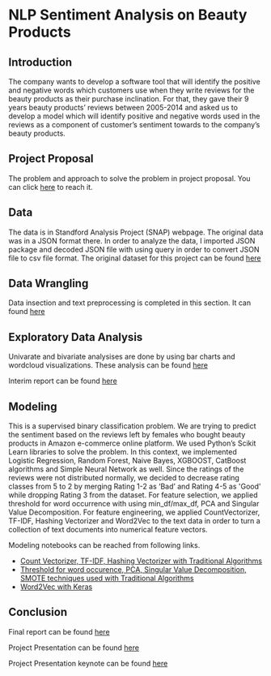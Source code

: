 # NLP Sentiment Analysis on Beauty Products

## Introduction
The company wants to develop a software tool that will identify the positive and negative words which customers use when they write reviews for the beauty products as their purchase inclination. For that, they gave their 9 years beauty products’ reviews between 2005-2014 and asked us to develop a model which will identify positive and negative words used in the reviews as a component of customer’s sentiment towards to the company’s beauty products. 

## Project Proposal 
The problem and approach to solve the problem in project proposal. You can click [here](https://github.com/ShiningData/Capstone_Project-Sentiment_Analysis/blob/master/Project_Proposal/Capstone%20Project%20Proposal.pdf) to reach it. 

## Data

The data is in Standford Analysis Project (SNAP) webpage. The original data was in a JSON format there. In order to analyze the data, I imported JSON package and decoded JSON file with using query in order to convert JSON file to csv file format. The original dataset for this project can be found [here](http://snap.stanford.edu/data/amazon/productGraph/categoryFiles/reviews_Beauty_10.json.gz)

## Data Wrangling
  Data insection and text preprocessing is completed in this section. It can found [here](https://github.com/ShiningData/Capstone_Project-Sentiment_Analysis/blob/master/Data_Wrangling/Amazon_Beauty_Products_Review-Sentiment_Analysis.ipynb)

## Exploratory Data Analysis
Univarate and bivariate analysises are done by using bar charts and wordcloud visualizations. These analysis can be found [here](https://github.com/ShiningData/Capstone_Project-Sentiment_Analysis/blob/master/Data_Storytelling/Sentiment_Analysis_Data_Storytelling.ipynb)

Interim report can be found [here](https://github.com/ShiningData/Capstone_Project-Sentiment_Analysis/blob/master/Interim_Report/Capstone%20Project%20Interim.pdf)

## Modeling
This is a supervised binary classification problem. We are trying to predict the sentiment based on the reviews left by females who bought beauty products in Amazon e-commerce online platform. We used Python’s Scikit Learn libraries to solve the problem. In this context, we implemented Logistic Regression, Random Forest, Naive Bayes, XGBOOST, CatBoost algorithms and Simple Neural Network as well. 
Since the ratings of the reviews were not distributed normally, we decided to decrease rating classes from 5 to 2 by merging Rating 1-2 as ‘Bad’ and Rating 4-5 as 'Good' while dropping Rating 3 from the dataset.
For feature selection, we applied threshold for word occurrence with using min_df/max_df, PCA and Singular Value Decomposition. For feature engineering, we applied CountVectorizer, TF-IDF, Hashing Vectorizer and Word2Vec to the text data in order to turn a collection of text documents into numerical feature vectors. 

Modeling notebooks can be reached from following links. 

- [Count Vectorizer, TF-IDF, Hashing Vectorizer with Traditional Algorithms](https://github.com/ShiningData/Capstone_Project-Sentiment_Analysis/blob/master/Deliverables/Sentiment_Analysis-1_CV-TF_IDF-HASH.ipynb)
- [Threshold for word occurence, PCA, Singular Value Decomposition, SMOTE techniques used with Traditional Algorithms](https://github.com/ShiningData/Capstone_Project-Sentiment_Analysis/blob/master/Deliverables/Sentiment_Analysis-2_EXPWORDLST-SMOTE-PCA-TRNCTDSVD.ipynb)
- [Word2Vec with Keras](https://github.com/ShiningData/Capstone_Project-Sentiment_Analysis/blob/master/Deliverables/Sentiment_Analysis-3_Word2Vec-Keras.ipynb)

## Conclusion
Final report can be found [here](https://github.com/ShiningData/Capstone_Project-Sentiment_Analysis/blob/master/Deliverables/Capstone%20Project%20Final%20Report.pdf)

Project Presentation can be found [here](https://github.com/ShiningData/Capstone_Project-Sentiment_Analysis/blob/master/Deliverables/Capstone%20Project%20Presentation.pptx)

Project Presentation keynote can be found [here](https://github.com/ShiningData/Capstone_Project-Sentiment_Analysis/blob/master/Deliverables/Capstone%20Project%20Presentation%20Keynotes.pdf)

